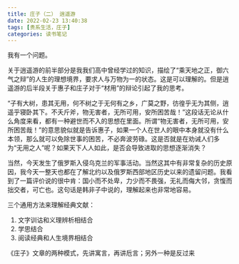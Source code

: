 ```yaml
---
title: 庄子（二） 逍遥游
date: 2022-02-23 13:40:38
tags: [贵系生活，庄子]
categories: 读书笔记
---
```


我有一个问题。

关于逍遥游的前半部分是我我们高中曾经学过的知识，描绘了“乘天地之正，御六气之辩”的人生的理想境界，要求人与万物为一的状态。这是可以理解的。但是逍遥游的后半段关于惠子和庄子对于“材用”的辩论引起了我的思考。

“子有大树，患其无用，何不树之于无何有之乡，广莫之野，彷徨乎无为其侧，逍遥乎寝卧其下。不夭斤斧，物无害者，无所可用，安所困苦哉！”这段话无论从什么角度来看，都有一种避世而不入的思想在里面。所谓“物无害者，无所可用，安所困苦哉！”的意思貌似就是告诉惠子，如果一个人在世人的眼中本身就没有什么本领，那么就可以免除世事的困苦，不必奔波劳碌。这是否就是在劝诫人们多为“无用之人”呢？如果天下人人如此，是否会导致进取的思想逐渐消失？

当然，今天发生了俄罗斯入侵乌克兰的军事活动。当然这其中有非常复杂的历史原因，我今天一整天也都在了解北约以及俄罗斯西部地区历史以来的遗留问题。我看到了一篇评价说的很中肯：国小而不处卑，力少而不畏强，无礼而侮大邻，贪愎而拙交者，可亡也。这句话是韩非子中说的，理解起来也非常地容易。



三个通用方法来理解经典文献：

1. 文字训诂和义理辨析相结合
2. 学思结合
3. 阅读经典和人生境界相结合

《庄子》文章的两种模式，先讲寓言，再讲卮言；另外一种是反过来

